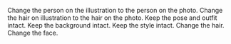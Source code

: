Change the person on the illustration to the person on the photo. Change the hair on illustration to the hair on the photo. Keep the pose and outfit intact.
Keep the background intact. Keep the style intact. Change the hair. Change the face.

